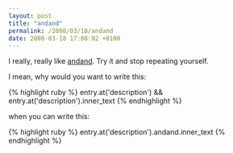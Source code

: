 ```yaml
---
layout: post
title: "andand"
permalink: /2008/03/18/andand
date: 2008-03-18 17:08:02 +0100
---
```


I really, really like [andand](https://github.com/raganwald/andand). Try it and stop repeating yourself.

I mean, why would you want to write this:

{% highlight ruby %}
entry.at('description') && entry.at('description').inner_text
{% endhighlight %}

when you can write this:

{% highlight ruby %}
entry.at('description').andand.inner_text
{% endhighlight %}
